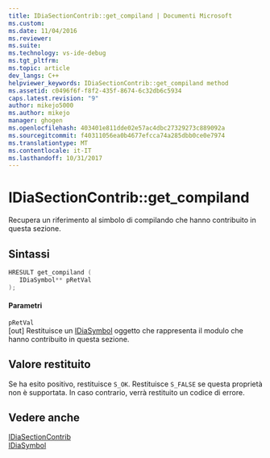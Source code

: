 ```yaml
---
title: IDiaSectionContrib::get_compiland | Documenti Microsoft
ms.custom: 
ms.date: 11/04/2016
ms.reviewer: 
ms.suite: 
ms.technology: vs-ide-debug
ms.tgt_pltfrm: 
ms.topic: article
dev_langs: C++
helpviewer_keywords: IDiaSectionContrib::get_compiland method
ms.assetid: c0496f6f-f8f2-435f-8674-6c32db6c5934
caps.latest.revision: "9"
author: mikejo5000
ms.author: mikejo
manager: ghogen
ms.openlocfilehash: 403401e811dde02e57ac4dbc27329273c889092a
ms.sourcegitcommit: f40311056ea0b4677efcca74a285dbb0ce0e7974
ms.translationtype: MT
ms.contentlocale: it-IT
ms.lasthandoff: 10/31/2017
---
```

# <a name="idiasectioncontribgetcompiland"></a>IDiaSectionContrib::get_compiland
Recupera un riferimento al simbolo di compilando che hanno contribuito in questa sezione.  
  
## <a name="syntax"></a>Sintassi  
  
```C++  
HRESULT get_compiland (   
   IDiaSymbol** pRetVal  
);  
```  
  
#### <a name="parameters"></a>Parametri  
 `pRetVal`  
 [out] Restituisce un [IDiaSymbol](../../debugger/debug-interface-access/idiasymbol.md) oggetto che rappresenta il modulo che hanno contribuito in questa sezione.  
  
## <a name="return-value"></a>Valore restituito  
 Se ha esito positivo, restituisce `S_OK`. Restituisce `S_FALSE` se questa proprietà non è supportata. In caso contrario, verrà restituito un codice di errore.  
  
## <a name="see-also"></a>Vedere anche  
 [IDiaSectionContrib](../../debugger/debug-interface-access/idiasectioncontrib.md)   
 [IDiaSymbol](../../debugger/debug-interface-access/idiasymbol.md)